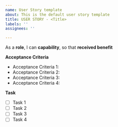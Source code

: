 ```yaml
---
name: User Story template
about: This is the default user story template
title: USER STORY - <Title>
labels: ''
assignees: ''

---
```


As a **role**, I can **capability**, so that **received benefit**

**Acceptance Criteria**
* Acceptance Criteria 1: 
* Acceptance Criteria 2: 
* Acceptance Criteria 3: 
* Acceptance Criteria 4:

**Task**
- [ ] Task 1
- [ ] Task 2
- [ ] Task 3
- [ ] Task 4
